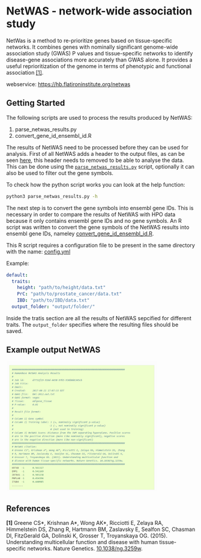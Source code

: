 # NetWAS - network-wide association study

NetWas is a method to re-prioritize genes based on tissue-specific networks. It combines genes with nominally significant genome-wide association study (GWAS) P values and tissue-specific networks to identify disease-gene associations more accurately than GWAS alone. It provides a useful reprioritization of the genome in terms of phenotypic and functional association [[1]](#references).

webservice: https://hb.flatironinstitute.org/netwas 

## Getting Started

The following scripts are used to process the results produced by NetWAS:
1. parse_netwas_results.py
2. convert_gene_id_ensembl_id.R

The results of NetWAS need to be processed before they can be used for analysis. First of all NetWAS adds a header to the output files, as can be seen [here](#example-output-netwas), this header needs to removed to be able to analyse the data. This can be done using the [`parse_netwas_results.py`](parse_netwas_results.py) script, optionally it can also be used to filter out the gene symbols. 

To check how the python script works you can look at the help function:

```bash
python3 parse_netwas_results.py -h
```

The next step is to convert the gene symbols into ensembl gene IDs. This is necessary in order to compare the results of NetWAS with HPO data because it only contains ensembl gene IDs and no gene symbols. An R script was written to convert the gene symbols of the NetWAS results into ensembl gene IDs, nameley [convert_gene_id_ensembl_id.R](convert_gene_id_ensembl_id.R).

This R script requires a configuration file to be present in the same directory with the name: [config.yml](config.yml)

Example:

```yaml
default:
  traits:
    height: "path/to/height/data.txt"
    PrC: "path/to/prostate_cancer/data.txt"
    IBD: "path/to/IBD/data.txt"
  output_folder: "output/folder/"
```

Inside the tratis section are all the results of NetWAS sepcified for different traits. The `output_folder` specifies where the resulting files should be saved. 

## Example output NetWAS

<div align="left">
  <a href="https://humanbase.readthedocs.io/en/latest/netwas.html">
    <img src="../../images/netwas_example.png" alt="Logo" width="80%">
  </a>
</div>

## References

**[1]** Greene CS*, Krishnan A*, Wong AK*, Ricciotti E, Zelaya RA, Himmelstein DS, Zhang R, Hartmann BM, Zaslavsky E, Sealfon SC, Chasman DI, FitzGerald GA, Dolinski K, Grosser T, Troyanskaya OG. (2015). Understanding multicellular function and disease with human tissue-specific networks. Nature Genetics. [10.1038/ng.3259w](https://www.nature.com/articles/ng.3259).



